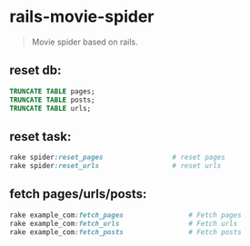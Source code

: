 # rails-movie-spider
> Movie spider based on rails.

## reset db:
```sql
TRUNCATE TABLE pages;
TRUNCATE TABLE posts;
TRUNCATE TABLE urls;
```


## reset task:
```ruby
rake spider:reset_pages                 # reset pages
rake spider:reset_urls                  # reset urls
```

## fetch pages/urls/posts:
```ruby
rake example_com:fetch_pages                # Fetch pages
rake example_com:fetch_urls                 # Fetch urls
rake example_com:fetch_posts                # Fetch posts
```